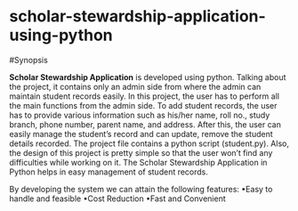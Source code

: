 # scholar-stewardship-application-using-python

#Synopsis

**Scholar Stewardship Application** is developed using python. Talking about the project, it contains only an admin side from where the admin can maintain student records easily. In this project, the user has to perform all the main functions from the admin side. To add student records, the user has to provide various information such as his/her name, roll no., study branch, phone number, parent name, and address. After this, the user can easily manage the student’s record and can update, remove the student details recorded. The project file contains a python script (student.py). Also, the design of this project is pretty simple so that the user won’t find any difficulties while working on it. The Scholar Stewardship Application in Python helps in easy management of student records.

By developing the system we can attain the following features:
•Easy to handle and feasible
•Cost Reduction
•Fast and Convenient
